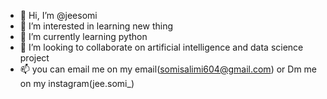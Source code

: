 - 👋 Hi, I’m @jeesomi
- 👀 I’m interested in learning new thing
- 🌱 I’m currently learning python
- 💞️ I’m looking to collaborate on  artificial intelligence and data science project
- 📫 you can email me on my email(somisalimi604@gmail.com) or Dm me on my instagram(jee.somi_)

<!---
jeesomi/jeesomi is a ✨ special ✨ repository because its `README.md` (this file) appears on your GitHub profile.
You can click the Preview link to take a look at your changes.
--->
